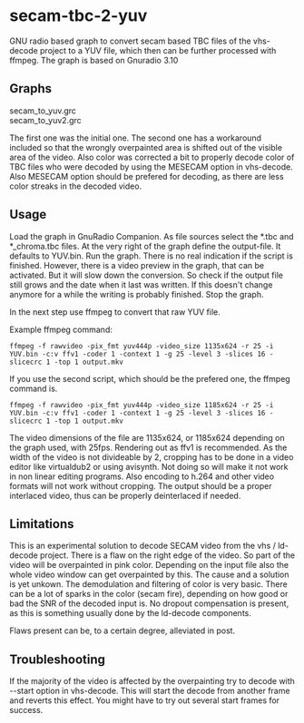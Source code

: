 # secam-tbc-2-yuv
GNU radio based graph to convert secam based TBC files of the vhs-decode project to a YUV file, which then can be further processed with ffmpeg.
The graph is based on Gnuradio 3.10

## Graphs
secam_to_yuv.grc \
secam_to_yuv2.grc

The first one was the initial one. The second one has a workaround included so that the wrongly overpainted area is shifted out of the visible area of the video. Also color was corrected a bit to properly decode color of TBC files who were decoded by using the MESECAM option in vhs-decode. Also MESECAM option should be prefered for decoding, as there are less color streaks in the decoded video.

## Usage
Load the graph in GnuRadio Companion. As file sources select the \*.tbc and \*\_chroma.tbc files. At the very right of the graph define the output-file. It defaults to YUV.bin.
Run the graph. There is no real indication if the script is finished. However, there is a video preview in the graph, that can be activated. But it will slow down the conversion. So check if the output file still grows and the date when it last was written. If this doesn't change anymore for a while the writing is probably finished. Stop the graph.

In the next step use ffmpeg to convert that raw YUV file.

Example ffmpeg command:
```
ffmpeg -f rawvideo -pix_fmt yuv444p -video_size 1135x624 -r 25 -i YUV.bin -c:v ffv1 -coder 1 -context 1 -g 25 -level 3 -slices 16 -slicecrc 1 -top 1 output.mkv
```

If you use the second script, which should be the prefered one, the ffmpeg command is.
```
ffmpeg -f rawvideo -pix_fmt yuv444p -video_size 1185x624 -r 25 -i YUV.bin -c:v ffv1 -coder 1 -context 1 -g 25 -level 3 -slices 16 -slicecrc 1 -top 1 output.mkv
```
The video dimensions of the file are 1135x624, or 1185x624 depending on the graph used, with 25fps. Rendering out as ffv1 is recommended. As the width of the video is not divideable by 2, cropping has to be done in a video editor like virtualdub2 or using avisynth. Not doing so will make it not work in non linear editing programs. Also encoding to h.264 and other video formats will not work without cropping.
The output should be a proper interlaced video, thus can be properly deinterlaced if needed.

## Limitations
This is an experimental solution to decode SECAM video from the vhs / ld-decode project. There is a flaw on the right edge of the video. So part of the video will be overpainted in pink color. Depending on the input file also the whole video window can get overpainted by this. The cause and a solution is yet unkown.
The demodulation and filtering of color is very basic. There can be a lot of sparks in the color (secam fire), depending on how good or bad the SNR of the decoded input is.
No dropout compensation is present, as this is something usually done by the ld-decode components.

Flaws present can be, to a certain degree, alleviated in post.

## Troubleshooting
If the majority of the video is affected by the overpainting try to decode with --start <framenumber> option in vhs-decode. This will start the decode from another frame and reverts this effect. You might have to try out several start frames for success.
